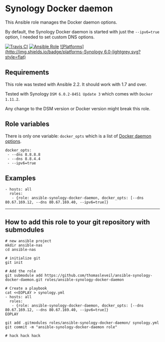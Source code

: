 Synology Docker daemon
======================

This Ansible role manages the Docker daemon options.

By default, the Synology Docker daemon is started with just the `--ipv6=true` option, I needed to set custom DNS options.

[![Travis CI](https://img.shields.io/travis/thomasleveil/ansible-synology-docker-daemon.svg?style=flat)](https://travis-ci.org/thomasleveil/ansible-synology-docker-daemon)
[![Ansible Role](https://img.shields.io/badge/role-thomasleveil.ansible--synology--docker--daemon-blue.svg)](https://galaxy.ansible.com/thomasleveil/ansible-synology-docker-daemon/)
[![Platforms](http://img.shields.io/badge/platforms-Synology 6.0-lightgrey.svg?style=flat)](#)

Requirements
------------

This role was tested with Ansible 2.2. It should work with 1.7 and over.

Tested with Synology `DSM 6.0.2-8451 Update 3` which comes with `Docker 1.11.2`.

Any change to the DSM version or Docker version might break this role.


Role variables
--------------

There is only one variable: `docker_opts` which is a list of [Docker daemon options](https://docs.docker.com/engine/reference/commandline/dockerd/).

    docker_opts:
     - --dns 8.8.8.8
     - --dns 8.8.4.4
     - --ipv6=true


Examples
--------

    - hosts: all
      roles:
       - {role: ansible-synology-docker-daemon, docker_opts: [--dns 80.67.169.12, --dns 80.67.169.40, --ipv6=true]}

----

How to add this role to your git repository with submodules
-----------------------------------------------------------

    # new ansible project
    mkdir ansible-nas
    cd ansible-nas
    
    # initialize git
    git init
    
    # Add the role
    git submodule add https://github.com/thomasleveil/ansible-synology-docker-daemon.git roles/ansible-synology-docker-daemon
    
    # Create a playbook
    cat <<EOPLAY > synology.yml
    - hosts: all
      roles:
       - {role: ansible-synology-docker-daemon, docker_opts: [--dns 80.67.169.12, --dns 80.67.169.40, --ipv6=true]}
    EOPLAY
    
    git add .gitmodules roles/ansible-synology-docker-daemon/ synology.yml
    git commit -m "ansible-synology-docker-daemon role"
    
    # hack hack hack


